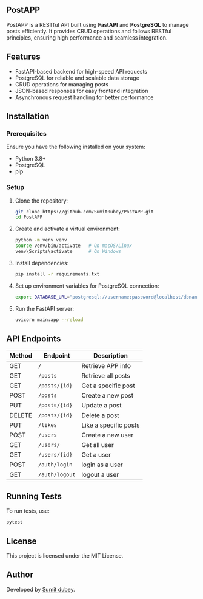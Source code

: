 ## PostAPP

PostAPP is a RESTful API built using **FastAPI** and **PostgreSQL** to manage posts efficiently. It provides CRUD operations and follows RESTful principles, ensuring high performance and seamless integration.

## Features
- FastAPI-based backend for high-speed API requests
- PostgreSQL for reliable and scalable data storage
- CRUD operations for managing posts
- JSON-based responses for easy frontend integration
- Asynchronous request handling for better performance

## Installation

### Prerequisites
Ensure you have the following installed on your system:
- Python 3.8+
- PostgreSQL
- pip

### Setup
1. Clone the repository:
   ```bash
   git clone https://github.com/Sumit0ubey/PostAPP.git
   cd PostAPP
   ```
2. Create and activate a virtual environment:
   ```bash
   python -m venv venv
   source venv/bin/activate   # On macOS/Linux
   venv\Scripts\activate      # On Windows
   ```
3. Install dependencies:
   ```bash
   pip install -r requirements.txt
   ```
4. Set up environment variables for PostgreSQL connection:
   ```bash
   export DATABASE_URL="postgresql://username:password@localhost/dbname"
   ```
5. Run the FastAPI server:
   ```bash
   uvicorn main:app --reload
   ```

## API Endpoints

| Method | Endpoint       | Description          |
|--------|---------------|----------------------|
| GET    | `/`           | Retrieve APP info   |
| GET    | `/posts`      | Retrieve all posts  |
| GET    | `/posts/{id}` | Get a specific post |
| POST   | `/posts`      | Create a new post   |
| PUT    | `/posts/{id}` | Update a post       |
| DELETE | `/posts/{id}` | Delete a post       |
| PUT    | `/likes`      |Like a specific posts|
| POST   | `/users`      | Create a new user   |
| GET    | `/users/`     | Get all user        |
| GET    | `/users/{id}` | Get a user          |
| POST   | `/auth/login` | login as a user     |
| GET    | `/auth/logout`| logout a user       |

## Running Tests
To run tests, use:
```bash
pytest
```

## License
This project is licensed under the MIT License.

## Author
Developed by [Sumit dubey](https://github.com/Sumit0ubey).

